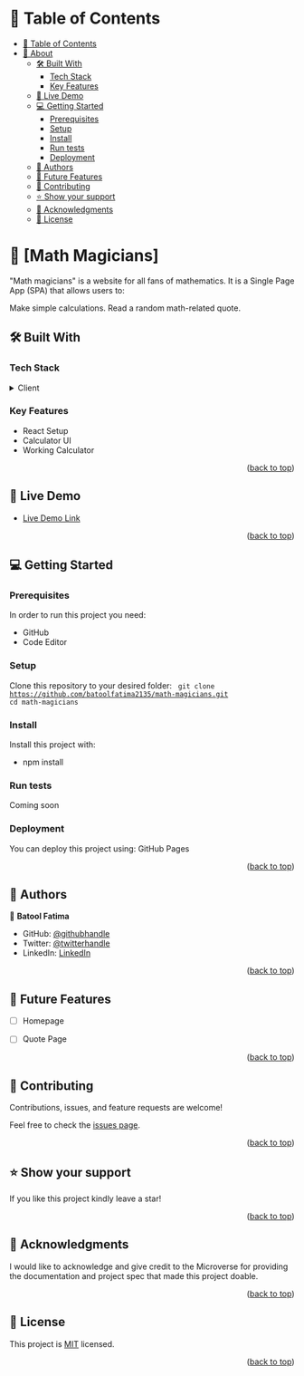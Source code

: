 <!-- TABLE OF CONTENTS -->
<a name="readme-top"></a>
# 📗 Table of Contents

- [📗 Table of Contents](#-table-of-contents)
- [📖 About](#about-project)
  - [🛠 Built With ](#-built-with-)
    - [Tech Stack ](#tech-stack-)
    - [Key Features ](#key-features-)
  - [🚀 Live Demo ](#-live-demo-)
  - [💻 Getting Started ](#-getting-started-)
    - [Prerequisites](#prerequisites)
    - [Setup](#setup)
    - [Install](#install)
    - [Run tests](#run-tests)
    - [Deployment ](#deployment-)
  - [👥 Authors ](#-authors-)
  - [🔭 Future Features ](#-future-features-)
  - [🤝 Contributing ](#-contributing-)
  - [⭐️ Show your support ](#️-show-your-support-)
  - [🙏 Acknowledgments ](#-acknowledgments-)
  - [📝 License ](#-license-)

<!-- PROJECT DESCRIPTION -->

# 📖 [Math Magicians] <a name="about-project"></a>

"Math magicians" is a website for all fans of mathematics. It is a Single Page App (SPA) that allows users to:

Make simple calculations.
Read a random math-related quote.


## 🛠 Built With <a name="built-with"></a>

### Tech Stack <a name="tech-stack"></a>


<details>
  <summary>Client</summary>
  <ul>
    <li><a href="https://developer.mozilla.org/en-US/docs/Web/HTML">HTML</a></li>
    <li><a href="https://developer.mozilla.org/en-US/docs/Web/CSS">CSS</a></li>
    <li><a href="https://react.dev/">React</a></li>
    <li><a href="https://developer.mozilla.org/en-US/docs/Web/JavaScript">JavaScript</a></li>

  </ul>
</details>

<!-- Features -->

### Key Features <a name="key-features"></a>

- React Setup
- Calculator UI
- Working Calculator


<p align="right">(<a href="#readme-top">back to top</a>)</p>

<!-- LIVE DEMO -->
## 🚀 Live Demo <a name="live-demo"></a>

-  [Live Demo Link](https://github.com/batoolfatima2135/math-magicians.git/dist/)

<p align="right">(<a href="#readme-top">back to top</a>)</p>


<!-- GETTING STARTED -->

## 💻 Getting Started <a name="getting-started"></a>



### Prerequisites

In order to run this project you need:

* GitHub
* Code Editor

### Setup

Clone this repository to your desired folder:
<code>
  git clone https://github.com/batoolfatima2135/math-magicians.git
  cd math-magicians
</code>


### Install

Install this project with:

* npm install


### Run tests

Coming soon

### Deployment <a name="deployment"></a>

You can deploy this project using: GitHub Pages


<p align="right">(<a href="#readme-top">back to top</a>)</p>
<!-- AUTHORS -->

## 👥 Authors <a name="authors"></a>

👤 **Batool Fatima**

- GitHub: [@githubhandle](https://github.com/batoolfatima2135)
- Twitter: [@twitterhandle](https://twitter.com/batool2135)
- LinkedIn: [LinkedIn](https://www.linkedin.com/in/batool-fatima-515531196/)


<p align="right">(<a href="#readme-top">back to top</a>)</p>

<!-- FUTURE FEATURES -->

## 🔭 Future Features <a name="future-features"></a>


- [ ] Homepage
- [ ] Quote Page


<p align="right">(<a href="#readme-top">back to top</a>)</p>

<!-- CONTRIBUTING -->

## 🤝 Contributing <a name="contributing"></a>

Contributions, issues, and feature requests are welcome!

Feel free to check the [issues page](https://github.com/aamir-asaram/math-magicians/issues).

<p align="right">(<a href="#readme-top">back to top</a>)</p>

<!-- SUPPORT -->

## ⭐️ Show your support <a name="support"></a>


If you like this project kindly leave a star!


<p align="right">(<a href="#readme-top">back to top</a>)</p>

<!-- ACKNOWLEDGEMENTS -->

## 🙏 Acknowledgments <a name="acknowledgements"></a>

I would like to acknowledge and give credit to the Microverse for providing the documentation and project spec that made this project doable.

<p align="right">(<a href="#readme-top">back to top</a>)</p>


<!-- LICENSE -->

## 📝 License <a name="license"></a>

This project is [MIT](./LICENSE) licensed.


<p align="right">(<a href="#readme-top">back to top</a>)</p>